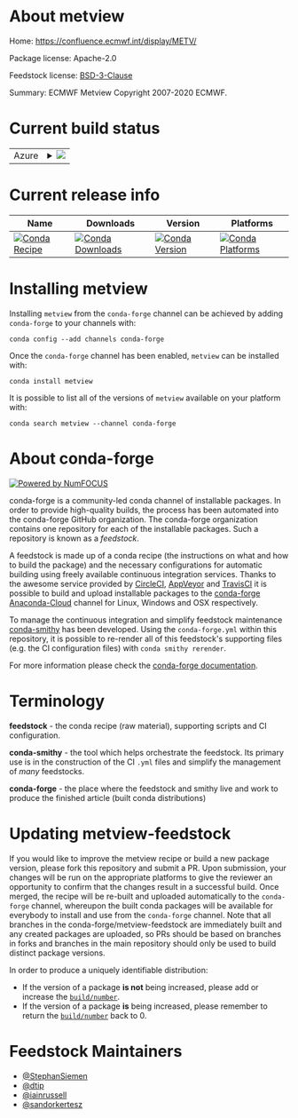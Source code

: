 About metview
=============

Home: https://confluence.ecmwf.int/display/METV/

Package license: Apache-2.0

Feedstock license: [BSD-3-Clause](https://github.com/conda-forge/metview-feedstock/blob/master/LICENSE.txt)

Summary: ECMWF Metview Copyright 2007-2020 ECMWF.

Current build status
====================


<table>
    
  <tr>
    <td>Azure</td>
    <td>
      <details>
        <summary>
          <a href="https://dev.azure.com/conda-forge/feedstock-builds/_build/latest?definitionId=6561&branchName=master">
            <img src="https://dev.azure.com/conda-forge/feedstock-builds/_apis/build/status/metview-feedstock?branchName=master">
          </a>
        </summary>
        <table>
          <thead><tr><th>Variant</th><th>Status</th></tr></thead>
          <tbody><tr>
              <td>linux_64_boost1.72.0</td>
              <td>
                <a href="https://dev.azure.com/conda-forge/feedstock-builds/_build/latest?definitionId=6561&branchName=master">
                  <img src="https://dev.azure.com/conda-forge/feedstock-builds/_apis/build/status/metview-feedstock?branchName=master&jobName=linux&configuration=linux_64_boost1.72.0" alt="variant">
                </a>
              </td>
            </tr><tr>
              <td>linux_64_boost1.74.0</td>
              <td>
                <a href="https://dev.azure.com/conda-forge/feedstock-builds/_build/latest?definitionId=6561&branchName=master">
                  <img src="https://dev.azure.com/conda-forge/feedstock-builds/_apis/build/status/metview-feedstock?branchName=master&jobName=linux&configuration=linux_64_boost1.74.0" alt="variant">
                </a>
              </td>
            </tr><tr>
              <td>osx_64_boost1.72.0</td>
              <td>
                <a href="https://dev.azure.com/conda-forge/feedstock-builds/_build/latest?definitionId=6561&branchName=master">
                  <img src="https://dev.azure.com/conda-forge/feedstock-builds/_apis/build/status/metview-feedstock?branchName=master&jobName=osx&configuration=osx_64_boost1.72.0" alt="variant">
                </a>
              </td>
            </tr><tr>
              <td>osx_64_boost1.74.0</td>
              <td>
                <a href="https://dev.azure.com/conda-forge/feedstock-builds/_build/latest?definitionId=6561&branchName=master">
                  <img src="https://dev.azure.com/conda-forge/feedstock-builds/_apis/build/status/metview-feedstock?branchName=master&jobName=osx&configuration=osx_64_boost1.74.0" alt="variant">
                </a>
              </td>
            </tr>
          </tbody>
        </table>
      </details>
    </td>
  </tr>
</table>

Current release info
====================

| Name | Downloads | Version | Platforms |
| --- | --- | --- | --- |
| [![Conda Recipe](https://img.shields.io/badge/recipe-metview-green.svg)](https://anaconda.org/conda-forge/metview) | [![Conda Downloads](https://img.shields.io/conda/dn/conda-forge/metview.svg)](https://anaconda.org/conda-forge/metview) | [![Conda Version](https://img.shields.io/conda/vn/conda-forge/metview.svg)](https://anaconda.org/conda-forge/metview) | [![Conda Platforms](https://img.shields.io/conda/pn/conda-forge/metview.svg)](https://anaconda.org/conda-forge/metview) |

Installing metview
==================

Installing `metview` from the `conda-forge` channel can be achieved by adding `conda-forge` to your channels with:

```
conda config --add channels conda-forge
```

Once the `conda-forge` channel has been enabled, `metview` can be installed with:

```
conda install metview
```

It is possible to list all of the versions of `metview` available on your platform with:

```
conda search metview --channel conda-forge
```


About conda-forge
=================

[![Powered by NumFOCUS](https://img.shields.io/badge/powered%20by-NumFOCUS-orange.svg?style=flat&colorA=E1523D&colorB=007D8A)](http://numfocus.org)

conda-forge is a community-led conda channel of installable packages.
In order to provide high-quality builds, the process has been automated into the
conda-forge GitHub organization. The conda-forge organization contains one repository
for each of the installable packages. Such a repository is known as a *feedstock*.

A feedstock is made up of a conda recipe (the instructions on what and how to build
the package) and the necessary configurations for automatic building using freely
available continuous integration services. Thanks to the awesome service provided by
[CircleCI](https://circleci.com/), [AppVeyor](https://www.appveyor.com/)
and [TravisCI](https://travis-ci.com/) it is possible to build and upload installable
packages to the [conda-forge](https://anaconda.org/conda-forge)
[Anaconda-Cloud](https://anaconda.org/) channel for Linux, Windows and OSX respectively.

To manage the continuous integration and simplify feedstock maintenance
[conda-smithy](https://github.com/conda-forge/conda-smithy) has been developed.
Using the ``conda-forge.yml`` within this repository, it is possible to re-render all of
this feedstock's supporting files (e.g. the CI configuration files) with ``conda smithy rerender``.

For more information please check the [conda-forge documentation](https://conda-forge.org/docs/).

Terminology
===========

**feedstock** - the conda recipe (raw material), supporting scripts and CI configuration.

**conda-smithy** - the tool which helps orchestrate the feedstock.
                   Its primary use is in the construction of the CI ``.yml`` files
                   and simplify the management of *many* feedstocks.

**conda-forge** - the place where the feedstock and smithy live and work to
                  produce the finished article (built conda distributions)


Updating metview-feedstock
==========================

If you would like to improve the metview recipe or build a new
package version, please fork this repository and submit a PR. Upon submission,
your changes will be run on the appropriate platforms to give the reviewer an
opportunity to confirm that the changes result in a successful build. Once
merged, the recipe will be re-built and uploaded automatically to the
`conda-forge` channel, whereupon the built conda packages will be available for
everybody to install and use from the `conda-forge` channel.
Note that all branches in the conda-forge/metview-feedstock are
immediately built and any created packages are uploaded, so PRs should be based
on branches in forks and branches in the main repository should only be used to
build distinct package versions.

In order to produce a uniquely identifiable distribution:
 * If the version of a package **is not** being increased, please add or increase
   the [``build/number``](https://conda.io/docs/user-guide/tasks/build-packages/define-metadata.html#build-number-and-string).
 * If the version of a package **is** being increased, please remember to return
   the [``build/number``](https://conda.io/docs/user-guide/tasks/build-packages/define-metadata.html#build-number-and-string)
   back to 0.

Feedstock Maintainers
=====================

* [@StephanSiemen](https://github.com/StephanSiemen/)
* [@dtip](https://github.com/dtip/)
* [@iainrussell](https://github.com/iainrussell/)
* [@sandorkertesz](https://github.com/sandorkertesz/)

